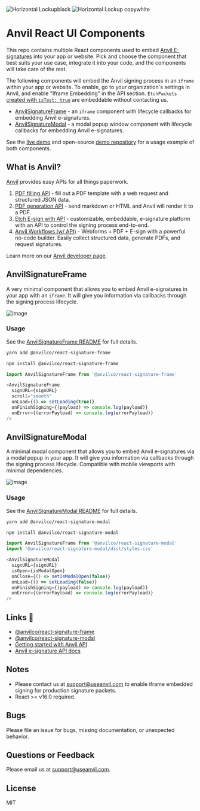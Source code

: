 ![Horizontal Lockupblack](https://user-images.githubusercontent.com/293079/169453889-ae211c6c-7634-4ccd-8ca9-8970c2621b6f.png#gh-light-mode-only)
![Horizontal Lockup copywhite](https://user-images.githubusercontent.com/293079/169453892-895f637b-4633-4a14-b997-960c9e17579b.png#gh-dark-mode-only)

# Anvil React UI Components

This repo contains multiple React components used to embed [Anvil E-signatures](https://www.useanvil.com/docs/api/e-signatures) into your app or website. Pick and choose the component that best suits your use case, integrate it into your code, and the components will take care of the rest.

The following components will embed the Anvil signing process in an `iframe` within your app or website. To enable, go to your organization's settings in Anvil, and enable "Iframe Embedding" in the API section. `EtchPackets` [created with `isTest: true`](https://www.useanvil.com/docs/api/e-signatures#testing-your-packet-configuration) are embeddable without contacting us.

* [AnvilSignatureFrame](#AnvilSignatureFrame) - an `iframe` component with lifecycle callbacks for embedding Anvil e-signatures.
* [AnvilSignatureModal](#AnvilSignatureModal) - a modal popup window component with lifecycle callbacks for embedding Anvil e-signatures.

See the [live demo](https://esign-demo.useanvil.com/) and open-source [demo repository](https://github.com/anvilco/anvil-e-signature-api-node-example) for a usage example of both components.

## What is Anvil?

[Anvil](https://www.useanvil.com/developers) provides easy APIs for all things paperwork.

1. [PDF filling API](https://www.useanvil.com/products/pdf-filling-api/) - fill out a PDF template with a web request and structured JSON data.
2. [PDF generation API](https://www.useanvil.com/products/pdf-generation-api/) - send markdown or HTML and Anvil will render it to a PDF.
3. [Etch E-sign with API](https://www.useanvil.com/products/etch/) - customizable, embeddable, e-signature platform with an API to control the signing process end-to-end.
4. [Anvil Workflows (w/ API)](https://www.useanvil.com/products/workflows/) - Webforms + PDF + E-sign with a powerful no-code builder. Easily collect structured data, generate PDFs, and request signatures.

Learn more on our [Anvil developer page](https://www.useanvil.com/developers).

## AnvilSignatureFrame

A very minimal component that allows you to embed Anvil e-signatures in your app with an `iframe`. It will give you information via callbacks through the signing process lifecycle.

![image](https://user-images.githubusercontent.com/26425671/101393358-d7590380-387b-11eb-827c-5041709a612a.png)

### Usage

See the [AnvilSignatureFrame README](./packages/react-signature-frame/README.md) for full details.

```sh
yarn add @anvilco/react-signature-frame
```

```sh
npm install @anvilco/react-signature-frame
```

```js
import AnvilSignatureFrame from '@anvilco/react-signature-frame'

<AnvilSignatureFrame
  signURL={signURL}
  scroll="smooth"
  onLoad={() => setLoading(true)}
  onFinishSigning={(payload) => console.log(payload)}
  onError={(errorPayload) => console.log(errorPayload)}
/>
```


## AnvilSignatureModal

A minimal modal component that allows you to embed Anvil e-signatures via a modal popup in your app. It will give you information via callbacks through the signing process lifecycle. Compatible with mobile viewports with minimal dependencies.

![image](https://user-images.githubusercontent.com/26425671/101393509-0f604680-387c-11eb-8e09-b889b0c21c7f.png)

### Usage

See the [AnvilSignatureModal README](./packages/react-signature-modal/README.md) for full details.

```sh
yarn add @anvilco/react-signature-modal
```
```sh
npm install @anvilco/react-signature-modal
```

```js
import AnvilSignatureFrame from '@anvilco/react-signature-modal'
import '@anvilco/react-signature-modal/dist/styles.css'

<AnvilSignatureModal
  signURL={signURL}
  isOpen={isModalOpen}
  onClose={() => setIsModalOpen(false)}
  onLoad={() => setLoading(false)}
  onFinishSigning={(payload) => console.log(payload)}
  onError={(errorPayload) => console.log(errorPayload)}
/>
```

## Links 🔗

* [@anvilco/react-signature-frame](https://www.npmjs.com/package/@anvilco/react-signature-frame)
* [@anvilco/react-signature-modal](https://www.npmjs.com/package/@anvilco/react-signature-modal)
* [Getting started with Anvil API](https://www.useanvil.com/docs/api/getting-started)
* [Anvil e-signature API docs](https://www.useanvil.com/docs/api/e-signatures)


## Notes

* Please contact us at [support@useanvil.com](mailto:support@useanvil.com) to enable iframe embedded signing for production signature packets.
* React >= v16.0 required.

## Bugs

Please file an issue for bugs, missing documentation, or unexpected behavior.

## Questions or Feedback

Please email us at [support@useanvil.com](mailto:support@useanvil.com).

## License

MIT
